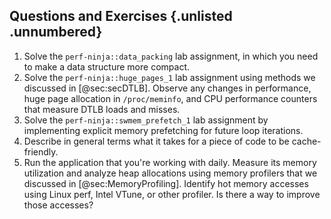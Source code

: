 ## Questions and Exercises {.unlisted .unnumbered}

1. Solve the `perf-ninja::data_packing` lab assignment, in which you need to make a data structure more compact.
2. Solve the `perf-ninja::huge_pages_1` lab assignment using methods we discussed in [@sec:secDTLB]. Observe any changes in performance, huge page allocation in `/proc/meminfo`, and CPU performance counters that measure DTLB loads and misses.
3. Solve the `perf-ninja::swmem_prefetch_1` lab assignment by implementing explicit memory prefetching for future loop iterations.
4. Describe in general terms what it takes for a piece of code to be cache-friendly.
5. Run the application that you're working with daily. Measure its memory utilization and analyze heap allocations using memory profilers that we discussed in [@sec:MemoryProfiling]. Identify hot memory accesses using Linux perf, Intel VTune, or other profiler. Is there a way to improve those accesses?
